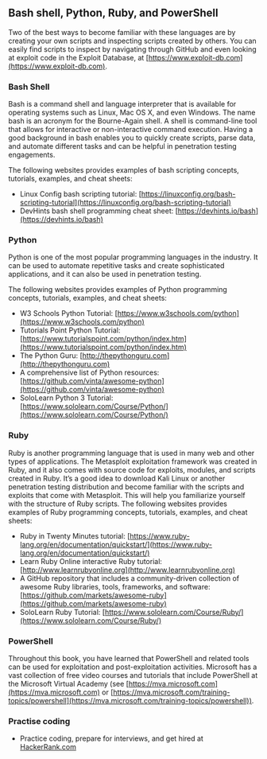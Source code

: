 ## Bash shell, Python, Ruby, and PowerShell

Two of the best ways to become familiar with these languages are by creating your own scripts and inspecting scripts created by others. You can easily find scripts to inspect by navigating through GitHub and even looking at exploit code in the Exploit Database, at [https://www.exploit-db.com](https://www.exploit-db.com).


### Bash Shell

Bash is a command shell and language interpreter that is available for operating systems such as Linux, Mac OS X, and even Windows. The name bash is an acronym for the Bourne-Again shell. A shell is command-line tool that allows for interactive or non-interactive command execution. Having a good background in bash enables you to quickly create scripts, parse data, and automate different tasks and can be helpful in penetration testing engagements.

The following websites provides examples of bash scripting concepts, tutorials, examples, and cheat sheets:

- Linux Config bash scripting tutorial: [https://linuxconfig.org/bash-scripting-tutorial](https://linuxconfig.org/bash-scripting-tutorial)
- DevHints bash shell programming cheat sheet: [https://devhints.io/bash](https://devhints.io/bash)


### Python

Python is one of the most popular programming languages in the industry. It can be used to automate repetitive tasks and create sophisticated applications, and it can also be used in penetration testing.

The following websites provides examples of Python programming concepts, tutorials, examples, and cheat sheets:

* W3 Schools Python Tutorial: [https://www.w3schools.com/python](https://www.w3schools.com/python)
* Tutorials Point Python Tutorial: [https://www.tutorialspoint.com/python/index.htm](https://www.tutorialspoint.com/python/index.htm)
* The Python Guru: [http://thepythonguru.com](http://thepythonguru.com)
* A comprehensive list of Python resources: [https://github.com/vinta/awesome-python](https://github.com/vinta/awesome-python)
* SoloLearn Python 3 Tutorial: [https://www.sololearn.com/Course/Python/](https://www.sololearn.com/Course/Python/)


### Ruby

Ruby is another programming language that is used in many web and other types of applications. 
The Metasploit exploitation framework was created in Ruby, and it also comes with source code for exploits, modules, and scripts created in Ruby. It’s a good idea to download Kali Linux or another penetration testing distribution and become familiar with the scripts and exploits that come with Metasploit. This will help you familiarize yourself with the structure of Ruby scripts.
The following websites provides examples of Ruby programming concepts, tutorials, examples, and cheat sheets:

* Ruby in Twenty Minutes tutorial: [https://www.ruby-lang.org/en/documentation/quickstart/](https://www.ruby-lang.org/en/documentation/quickstart/)
* Learn Ruby Online interactive Ruby tutorial: [http://www.learnrubyonline.org](http://www.learnrubyonline.org)
* A GitHub repository that includes a community-driven collection of awesome Ruby libraries, tools, frameworks, and software: [https://github.com/markets/awesome-ruby](https://github.com/markets/awesome-ruby)
* SoloLearn Ruby Tutorial: [https://www.sololearn.com/Course/Ruby/](https://www.sololearn.com/Course/Ruby/)


### PowerShell

Throughout this book, you have learned that PowerShell and related tools can be used for exploitation and post-exploitation activities. Microsoft has a vast collection of free video courses and tutorials that include PowerShell at the Microsoft Virtual Academy (see [https://mva.microsoft.com](https://mva.microsoft.com) or [https://mva.microsoft.com/training-topics/powershell](https://mva.microsoft.com/training-topics/powershell)).

### Practise coding
* Practice coding, prepare for interviews, and get hired at [HackerRank.com](https://www.hackerrank.com/)
